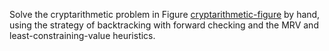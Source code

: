 

Solve the cryptarithmetic problem in
Figure <a class="insideBookFigRef" target="_blank" href="https://aimacode.github.io/figures/cryptarithmetic-figure.png">cryptarithmetic-figure</a> by hand, using the
strategy of backtracking with forward checking and the MRV and
least-constraining-value heuristics.
